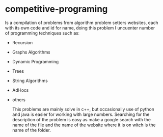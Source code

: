 # competitive-programing

  Is a compilation of problems from algorithm problem setters websites, each with its own code and id for name, doing this problem I uncuenter number of programming techniques such as:

* Recursion
* Graphs Algorithms
* Dynamic Programming
* Trees
* String Algorithms
* AdHocs
* others

  This problems are mainly solve in c++, but occasionally use of python and java is easier for working with large numbers. Searching for the description of the problem is easy as make a google search with the name of the file and the name of the website where it is on witch is the name of the folder.
